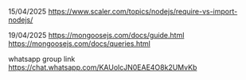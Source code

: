 15/04/2025 
https://www.scaler.com/topics/nodejs/require-vs-import-nodejs/

19/04/2025
https://mongoosejs.com/docs/guide.html
https://mongoosejs.com/docs/queries.html

whatsapp group link
https://chat.whatsapp.com/KAUolcJN0EAE4O8k2UMvKb